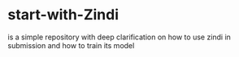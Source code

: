 # start-with-Zindi
is a simple repository with deep clarification on how to use zindi in submission  and how to train its model 
